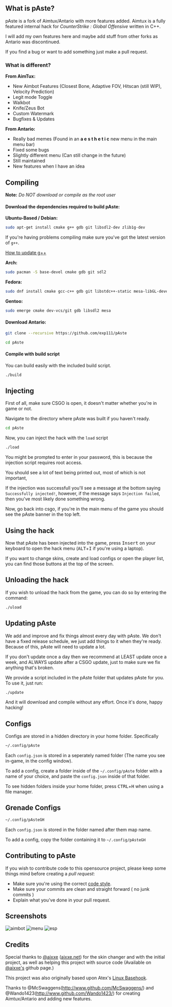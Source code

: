 ## What is pAste?

pAste is a fork of Aimtux/Antario with more features added. 
Aimtux is a fully featured internal hack for *CounterStrike : Global Offensive* written in C++.

I will add my own features here and maybe add stuff from other forks as Antario was discontinued.

If you find a bug or want to add something just make a pull request.

### What is different?
**From AimTux:**
- New Aimbot Features (Closest Bone, Adaptive FOV, Hitscan (still WIP), Velocity Prediction)
- Legit mode Toggle
- Walkbot
- Knife/Zeus Bot
- Custom Watermark
- Bugfixes & Updates

**From Antario:**
- Really bad memes (Found in an **a e s t h e t i c** new menu in the main menu bar)
- Fixed some bugs
- Slightly different menu (Can still change in the future)
- Still maintained
- New features when I have an idea

## Compiling

**Note:** _Do NOT download or compile as the root user_

#### Download the dependencies required to build pAste:

__Ubuntu-Based / Debian:__
```bash
sudo apt-get install cmake g++ gdb git libsdl2-dev zlib1g-dev
```

If you're having problems compiling make sure you've got the latest version of `g++`.

[How to update g++](https://github.com/AimTuxOfficial/AimTux/wiki/Updating-your-compiler)


__Arch:__
```bash
sudo pacman -S base-devel cmake gdb git sdl2
```
__Fedora:__
```bash
sudo dnf install cmake gcc-c++ gdb git libstdc++-static mesa-libGL-devel SDL2-devel zlib-devel
```

__Gentoo:__
```bash
sudo emerge cmake dev-vcs/git gdb libsdl2 mesa
```


#### Download Antario:

```bash
git clone --recursive https://github.com/exp111/pAste
```

```bash
cd pAste
```


#### Compile with build script
 
You can build easily with the included build script.

```bash
./build
```

## Injecting

First of all, make sure CSGO is open, it doesn't matter whether you're in game or not.

Navigate to the directory where pAste was built if you haven't ready.

```bash
cd pAste
```

Now, you can inject the hack with the `load` script

```bash
./load
```

You might be prompted to enter in your password, this is because the injection script requires root access.

You should see a lot of text being printed out, most of which is not important,

If the injection was successfull you'll see a message at the bottom saying `Successfully injected!`, however, if the message says `Injection failed`, then you've most likely done something wrong.

Now, go back into csgo, if you're in the main menu of the game you should see the pAste banner in the top left.

## Using the hack

Now that pAste has been injected into the game, press <kbd>Insert</kbd> on your keyboard to open the hack menu (<kbd>ALT</kbd>+<kbd>I</kbd> if you're using a laptop).

If you want to change skins, create and load configs or open the player list, you can find those buttons at the top of the screen.

## Unloading the hack

If you wish to unload the hack from the game, you can do so by entering the command:

```bash
./uload
```

## Updating pAste

We add and improve and fix things almost every day with pAste. We don't have a fixed release schedule, we just add things to it when they're ready. Because of this, pAste will need to update a lot.

If you don't update once a day then we recommend at LEAST update once a week, and ALWAYS update after a CSGO update, just to make sure we fix anything that's broken.

We provide a script included in the pAste folder that updates pAste for you. To use it, just run:

```bash
./update
```

And it will download and compile without any effort. Once it's done, happy hacking!


## Configs

Configs are stored in a hidden directory in your home folder. Specifically 

```bash
~/.config/pAste
```

Each `config.json` is stored in a seperately named folder (The name you see in-game, in the config window). 

To add a config, create a folder inside of the `~/.config/pAste` folder with a name of your choice, and paste the `config.json` inside of that folder.

To see hidden folders inside your home folder, press <kbd>CTRL</kbd>+<kbd>H</kbd> when using a file manager.

## Grenade Configs

```bash
~/.config/pAsteGH
```

Each `config.json` is stored in the folder named after them map name.

To add a config, copy the folder containing it to `~/.config/pAsteGH`
## Contributing to pAste

If you wish to contribute code to this opensource project, please keep some things mind before creating a *pull request*:
 - Make sure you're using the correct [code style](https://github.com/AimTuxOfficial/AimTux/wiki/Code-Style).
 - Make sure your commits are clean and straight forward ( no junk commits )
 - Explain what you've done in your pull request.


## Screenshots

![aimbot](http://i.imgur.com/MLaD9z9.jpg)
![menu](http://i.imgur.com/hHMJ8nH.jpg)
![esp](http://i.imgur.com/rLxmdFk.jpg)

## Credits
Special thanks to [@aixxe](http://www.github.com/aixxe/) ([aixxe.net](http://www.aixxe.net)) for the skin changer and with the initial project, as well as helping this project with source code (Available on [@aixxe's](http://www.github.com/aixxe/) github page.)

This project was also originally based upon Atex's [Linux Basehook](http://unknowncheats.me/forum/counterstrike-global-offensive/181878-linux-basehook.html).

Thanks to @McSwaggens(http://www.github.com/McSwaggens/) and @Wando1423(http://www.github.com/Wando1423/) for creating Aimtux/Antario and adding new features.
